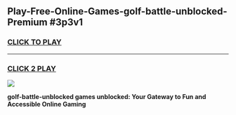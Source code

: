 
## Play-Free-Online-Games-golf-battle-unblocked-Premium #3p3v1
<h3>
<a href="https://premium.freeplayer.one?title=golf-battle-unblocked&ref=8M">CLICK TO PLAY</a></h3>
<hr>

<h3>
<a href="https://premium.freeplayer.one?title=golf-battle-unblocked&ref=8M">CLICK 2 PLAY</a>
  
</h3>

<a href="https://premium.freeplayer.one?title=golf-battle-unblocked&ref=8M"><img src="https://clearcache.store/games.png"></a>


**golf-battle-unblocked games unblocked: Your Gateway to Fun and Accessible Online Gaming**
